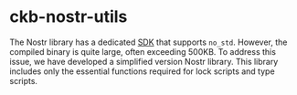 # ckb-nostr-utils

The Nostr library has a dedicated [SDK](https://github.com/rust-nostr/nostr)
that supports `no_std`. However, the compiled binary is quite large, often
exceeding 500KB. To address this issue, we have developed a simplified version
Nostr library. This library includes only the essential functions required for
lock scripts and type scripts.

